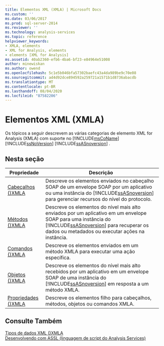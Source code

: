 ```yaml
---
title: Elementos XML (XMLA) | Microsoft Docs
ms.custom: ''
ms.date: 03/06/2017
ms.prod: sql-server-2014
ms.reviewer: ''
ms.technology: analysis-services
ms.topic: reference
helpviewer_keywords:
- XMLA, elements
- XML for Analysis, elements
- elements [XML for Analysis]
ms.assetid: 40ab2360-efb6-4ba6-bf23-e84964e51008
author: minewiskan
ms.author: owend
ms.openlocfilehash: 5c1e5b046bfa57302baefc43a4da989be9c70e08
ms.sourcegitcommit: ad4d92dce894592a259721a1571b1d8736abacdb
ms.translationtype: MT
ms.contentlocale: pt-BR
ms.lasthandoff: 08/04/2020
ms.locfileid: "87582206"
---
```

# <a name="xml-elements-xmla"></a>Elementos XML (XMLA)
  Os tópicos a seguir descrevem as várias categorias de elemento XML for Analysis (XMLA) com suporte no [!INCLUDE[msCoName](../../includes/msconame-md.md)] [!INCLUDE[ssNoVersion](../../includes/ssnoversion-md.md)] [!INCLUDE[ssASnoversion](../../includes/ssasnoversion-md.md)] .  
  
## <a name="in-this-section"></a>Nesta seção  
  
|Propriedade|Descrição|  
|--------------|-----------------|  
|[Cabeçalhos &#40;&#41;XMLA](https://docs.microsoft.com/bi-reference/xmla/xml-elements-headers/xml-elements-headers)|Descreve os elementos enviados no cabeçalho SOAP de um envelope SOAP por um aplicativo ou uma instância do [!INCLUDE[ssASnoversion](../../includes/ssasnoversion-md.md)] para gerenciar recursos do nível do protocolo.|  
|[Métodos &#40;&#41;XMLA](https://docs.microsoft.com/bi-reference/xmla/xml-elements-methods)|Descreve os elementos do nível mais alto enviados por um aplicativo em um envelope SOAP para uma instância do [!INCLUDE[ssASnoversion](../../includes/ssasnoversion-md.md)] para recuperar os dados ou metadados ou executar ações na instância.|  
|[Comandos &#40;&#41;XMLA](https://docs.microsoft.com/bi-reference/xmla/xml-elements-commands/xml-elements-commands)|Descreve os elementos enviados em um método XMLA para executar uma ação específica.|  
|[Objetos &#40;&#41;XMLA](https://docs.microsoft.com/bi-reference/xmla/xml-elements-objects)|Descreve os elementos do nível mais alto recebidos por um aplicativo em um envelope SOAP de uma instância do [!INCLUDE[ssASnoversion](../../includes/ssasnoversion-md.md)] em resposta a um método XMLA.|  
|[Propriedades &#40;&#41;XMLA](https://docs.microsoft.com/bi-reference/xmla/xml-elements-properties/xml-elements-properties)|Descreve os elementos filho para cabeçalhos, métodos, objetos ou comandos XMLA.|  
  
## <a name="see-also"></a>Consulte Também  
 [Tipos de dados XML &#40;&#41;XMLA](https://docs.microsoft.com/bi-reference/xmla/xml-data-types/xml-data-types-xmla)   
 [Desenvolvendo com ASSL &#40;linguagem de script do Analysis Services&#41;](../multidimensional-models/scripting-language-assl/developing-with-analysis-services-scripting-language-assl.md)  
  
  
